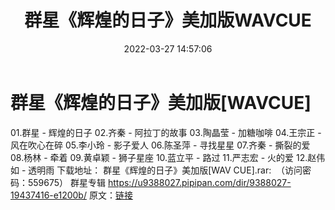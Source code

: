 ﻿---
title: 群星《辉煌的日子》美加版WAVCUE
date: 2022-03-27 14:57:06
categories: WAV车载音乐、镜像
tags: 国语流行
---
# 群星《辉煌的日子》美加版[WAVCUE]

01.群星 - 辉煌的日子
02.齐秦 - 阿拉丁的故事
03.陶晶莹 - 加糖咖啡
04.王宗正 - 风在吹心在碎
05.李小玲 - 影子爱人
06.陈圣萍 - 寻找星星
07.齐秦 - 撕裂的爱
08.杨林 - 牵着
09.黄卓颖 - 狮子星座
10.蓝立平 - 路过
11.严志宏 - 火的爱
12.赵伟如 - 透明雨
下载地址：
群星《辉煌的日子》美加版[WAV
CUE].rar:  （访问密码：559675）
群星专辑
https://u9388027.pipipan.com/dir/9388027-19437416-e1200b/
原文：[链接](https://blog.sina.com.cn/s/blog_1647c7e7601030weh.html)